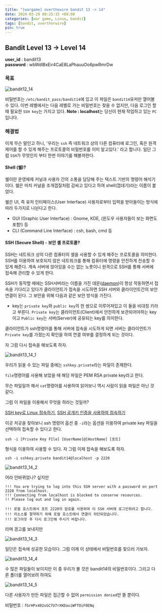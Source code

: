 ```yaml
---
title: "[wargame] overthewire bandit 13 -> 14"
date: 2024-03-29 00:25:15 +09:00
categories: [war game, Linux, bandit]
tags: [bandit, overtherwire]
pin: true
---
```


## Bandit Level 13 -> Level 14

**user_id** : bandit13<br/>
**password** : wbWdlBxEir4CaE8LaPhauuOo6pwRmrDw

### 목표

![bandit12_14](https://github.com/oil-lamp-cat/oil-lamp-cat.github.io/assets/103806022/6859c2c8-b01d-4c9c-9d19-be59b98dfd64)

비밀번호는 `/etc/bandit_pass/bandit14`에 있고 이 파일은 `bandit14`유저만 열어볼 수 있다. 이번 레벨에서는 다음 레벨로 가는 비밀번호는 찾을 수 없지만, 다음 로그인 할 때 필요한 `SSH key`는 가지고 있다. **Note : localhost**는 당신이 현재 작업하고 있는 `PC` 입니다.

### 해결법

이게 무슨 말인고 하니, '우리는 `ssh` 즉 네트워크 상의 다른 컴퓨터에 로그인, 혹은 원격 제어를 할 수 있게 해주는 프로토콜의 비밀번호를 이미 알고있다.' 라고 합니다. 일단 그럼 `SSH`가 무엇인지 부터 한번 이야기를 해볼까한다.


#### Shell (쉘)?

 쉘이란 운영체제 커널과 사용자 간의 소통을 담당해 주는 텍스트 기반의 명령어 해석기이다. 쉘은 마치 커널을 조개껍질처럼 감싸고 있다고 하여 shell(껍데기)라는 이름이 붙었다.

 쉘은 UI, 즉 유저 인터페이스(User Interface) 사용자로부터 입력을 받아들이는 방식에 따라 두가지로 나뉜다고 한다.

 - GUI (Graphic User Interface) : Gnome, KDE, (윈도우 사용자들이 보는 화면도 포함!) 등
 - CLI (Command Line Interface) : csh, bash, cmd 등

#### SSH (Secure Shell) - 보안 셸 프로토콜?
 
 SSH는 네트워크 상의 다른 컴퓨터의 셸을 사용할 수 있게 해주는 프로토콜을 의미한다. SSH를 이용하여 보호되지 않은 네트워크를 통해 컴퓨터에 명령을 안전하게 전송할 수 있게 해준다. 계속 서버에 앉아있을 수는 없는 노릇이니 원격으로 SSH를 통해 서버에 접속해 관리할 수 있게 한다.
 
 SSH가 동작할 때에는 SSH서버라는 이름을 가진 데몬([daemon](https://ko.wikipedia.org/wiki/%EB%8D%B0%EB%AA%AC_%EC%BB%B4%ED%93%A8%ED%8C%85))이 항상 작동하면서 접속을 기다리고 있다가 클라이언트가 접속을 시도하면 SSH 서버와 클라이언트간의 보안 연결이 된다. 그 보안을 위해 다음과 같은 보안 방식을 가진다.

 - key는 `private key`와 `public key`의 한 쌍으로 이루어져있고 이 둘을 비대칭 키라고 부른다. `Private key`는 클라이언트(Client)에서 안전하게 보관되어야하는 key이고 `Public key`는 서버(Server)에 공유되는 key를 의미한다.
  
  클라이언트가 ssh명령어를 통해 서버에 접속을 시도하게 되면 서버는 클라이언트가 `Private key`를 가졌는지 확인을 하여 연결 여부를 결정하게 되는 것이다.

 자 그럼 다시 접속을 해보도록 하자.

 ![bandit13_14_1](https://github.com/oil-lamp-cat/oil-lamp-cat.github.io/assets/103806022/c92303b5-f7c8-4a8d-8c5e-0685fc341189)

 우리가 읽을 수 있는 파일 중에는 `sshkey.private`라는 파일이 존재한다.

 `file`명령어를 사용해 보았을 때 해당 파일은 PEM RSA private key라고 한다.

 무슨 파일일까 해서 `cat`명령어를 사용하여 읽어보니 역시 사람이 읽을 파일은 아닌 것 같다.

 그럼 이 파일을 이용해서 무엇을 하라는 것일까?

 [SSH key로 Linux 접속하기](https://pyromaniac.me/entry/SSH-%ED%82%A4%EB%A1%9C-Linux-%EC%A0%91%EC%86%8D%ED%95%98%EA%B8%B0), [SSH 공개키 인증을 사용하여 접속하기](https://velog.io/@lehdqlsl/SSH-%EA%B3%B5%EA%B0%9C%ED%82%A4-%EC%95%94%ED%98%B8%ED%99%94-%EB%B0%A9%EC%8B%9D-%EC%A0%91%EC%86%8D-%EC%9B%90%EB%A6%AC-i7rrv4de)

 이곳 저곳을 찾아보니 ssh 명령어 옵션 중 `-i`라는 옵션을 이용하여 private key 파일을 선택하여 접속할 수 있다고 한다.

 ```ssh -i [Private Key FIle] [UserName]@[HostName] [포트]```

 형식을 이용하여 사용할 수 있다. 자 그럼 이제 접속을 해보도록 하자.

 ```
ssh -i sshkey.private bandit14@localhost -p 2220
 ```

 ![bandit13_14_2](https://github.com/oil-lamp-cat/oil-lamp-cat.github.io/assets/103806022/e315ca59-b035-49f9-99b1-dc42f9121a0f)


 어라 안바뀌었나? 싶지만

 ```
 !!! You are trying to log into this SSH server with a password on port 2220 from localhost.
 !!! Connecting from localhost is blocked to conserve resources.
 !! Please log out and log in again.
 ```

 ```
 !!! 로컬 호스트에서 포트 2220의 암호를 사용하여 이 SSH 서버에 로그인하려고 합니다.
 !!! 리소스를 절약하기 위해 로컬 호스트에서 연결이 차단되었습니다.
 !!! 로그아웃 후 다시 로그인해 주시기 바랍니다.
 ```

 라며 경고를 보내지만

 ![bandit13_14_3](https://github.com/oil-lamp-cat/oil-lamp-cat.github.io/assets/103806022/fe541693-a864-4442-89b8-b7eddb8efcf3)

 일단은 접속에 성공한 모습이다. 그럼 이제 이 상태에서 비밀번호를 찾으러 가보자.

 ![bandit13_14_4](https://github.com/oil-lamp-cat/oil-lamp-cat.github.io/assets/103806022/566d42bb-2236-4a4c-b3d1-ef17c81a603c)

 수 많은 파일들이 보이지만 이 중 우리가 볼 것은 bandit14의 비밀번호이다. 그리고 다른 폴더를 열어보려 하여도 

 ![bandit13_14_5](https://github.com/oil-lamp-cat/oil-lamp-cat.github.io/assets/103806022/83659c12-669f-4f26-af30-6cc1987459cb)

 다른 사용자가 만든 파일은 접근할 수 없어 `permission denied`만 뜰 뿐이다.

 비밀번호 : `fGrHPx402xGC7U7rXKDaxiWFTOiF0ENq`